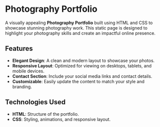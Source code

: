# Photography Portfolio

A visually appealing **Photography Portfolio** built using HTML and CSS to showcase stunning photography work. This static page is designed to highlight your photography skills and create an impactful online presence.

## Features

- **Elegant Design**: A clean and modern layout to showcase your photos.
- **Responsive Layout**: Optimized for viewing on desktops, tablets, and mobile devices.
- **Contact Section**: Include your social media links and contact details.
- **Customizable**: Easily update the content to match your style and branding.

## Technologies Used

- **HTML**: Structure of the portfolio.
- **CSS**: Styling, animations, and responsive layout.
